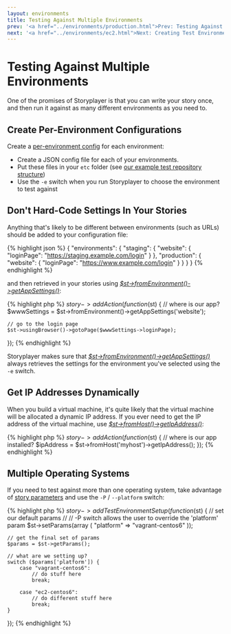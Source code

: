 ```yaml
---
layout: environments
title: Testing Against Multiple Environments
prev: '<a href="../environments/production.html">Prev: Testing Against Production</a>'
next: '<a href="../environments/ec2.html">Next: Creating Test Environments On Amazon EC2</a>'
---
```


# Testing Against Multiple Environments

One of the promises of Storyplayer is that you can write your story once, and then run it against as many different environments as you need to.

## Create Per-Environment Configurations

Create a [per-environment config](../configuration/environment-config.html) for each environment:

* Create a JSON config file for each of your environments.
* Put these files in your `etc` folder \(see [our example test repository structure](../example-test-repo.html)\)
* Use the `-e` switch when you run Storyplayer to choose the environment to test against

## Don't Hard-Code Settings In Your Stories

Anything that's likely to be different between environments (such as URLs) should be added to your configuration file:

{% highlight json %}
{
	"environments": {
		"staging": {
			"website": {
				"loginPage": "https://staging.example.com/login"
			}
		},
		"production": {
			"website": {
				"loginPage": "https://www.example.com/login"
			}
		}
	}
}
{% endhighlight %}

and then retrieved in your stories using _[$st->fromEnvironment()->getAppSettings()](../modules/environment/fromEnvironment.html#getappsettings)_:

{% highlight php %}
$story->addAction(function($st) {
	// where is our app?
	$wwwSettings = $st->fromEnvironment()->getAppSettings('website');

	// go to the login page
	$st->usingBrowser()->gotoPage($wwwSettings->loginPage);
});
{% endhighlight %}

Storyplayer makes sure that _[$st->fromEnvironment()->getAppSettings()](../modules/environment/fromEnvironment.html#getappsettings)_ always retrieves the settings for the environment you've selected using the `-e` switch.

## Get IP Addresses Dynamically

When you build a virtual machine, it's quite likely that the virtual machine will be allocated a dynamic IP address.  If you ever need to get the IP address of the virtual machine, use _[$st->fromHost()->getIpAddress()](../modules/host/fromHost.html#getipaddress)_:

{% highlight php %}
$story->addAction(function($st) {
	// where is our app installed?
	$ipAddress = $st->fromHost('myhost')->getIpAddress();
});
{% endhighlight %}

## Multiple Operating Systems

If you need to test against more than one operating system, take advantage of [story parameters](../stories/story-params.html) and use the `-P` / `--platform` switch:

{% highlight php %}
$story->addTestEnvironmentSetup(function($st) {
	// set our default params
	//
	// -P switch allows the user to override the 'platform' param
	$st->setParams(array (
		"platform" => "vagrant-centos6"
	));

	// get the final set of params
	$params = $st->getParams();

	// what are we setting up?
	switch ($params['platform']) {
		case "vagrant-centos6":
			// do stuff here
			break;

		case "ec2-centos6":
			// do different stuff here
			break;
	}
});
{% endhighlight %}